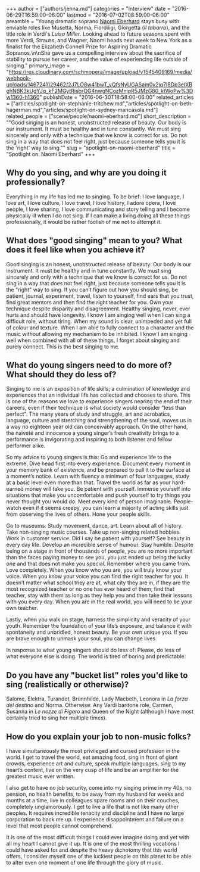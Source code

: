 +++
author = ["authors/jenna.md"]
categories = "Interview"
date = "2016-06-29T16:59:00-06:00"
lastmod = "2016-07-02T08:59:00-06:00"
preamble = "Young dramatic soprano [Naomi Eberhard](/scene/people/naomi-eberhard/) stays busy with enviable roles like Musetta, Norma, Fiordiligi, Giorgetta (*Il tabarro*), and the title role in Verdi's *Luisa Miller*. Looking ahead to future seasons spent with more Verdi, Strauss, and Wagner, Naomi heads next week to New York as a finalist for the Elizabeth Connell Prize for Aspiring Dramatic Sopranos.\n\nShe gave us a compelling interview about the sacrifice of stability to pursue her career, and the value of experiencing life outside of singing."
primary_image = "https://res.cloudinary.com/schmopera/image/upload/v1545409169/media/webhook-uploads/1467241129462/2J7LO8w41bwT_yQfsNyUGASam0v2jq7I8Dp3eIXBghNBK3kUgYJq_kF2MGytRisbrQG4nwgNCozMnjpR5JMzG80_ktWoPw%3Dw1360-h1360"
publishDate = "2016-06-30T18:58:00-06:00"
related_articles = ["articles/spotlight-on-stephanie-tritchew.md","articles/spotlight-on-beth-hagerman.md","articles/spotlight-on-sydney-mancasola.md"]
related_people = ["scene/people/naomi-eberhard.md"]
short_description = "&quot;Good singing is an honest, unobstructed release of beauty.  Our body is our instrument.  It must be healthy and in tune constantly.  We must sing sincerely and only with a technique that we know is correct for us.  Do not sing in a way that does not feel right, just because someone tells you it is the &#039;right&#039; way to sing.&quot;"
slug = "spotlight-on-naomi-eberhard"
title = "Spotlight on: Naomi Eberhard"
+++

## Why do you sing, and why are you doing it professionally?

Everything in my life has led me to singing.  To be brief:  I love language, I love art, I love culture, I love travel, I love history, I adore opera, I love people, I love sharing, I love communicating and story telling and I become physically ill when I do not sing.  If I can make a living doing all these things professionally, it would be rather foolish of me not to attempt it.

## What does "good singing" mean to you? What does it feel like when you achieve it?

Good singing is an honest, unobstructed release of beauty.  Our body is our instrument.  It must be healthy and in tune constantly.  We must sing sincerely and only with a technique that we know is correct for us.  Do not sing in a way that does not feel right, just because someone tells you it is the "right" way to sing.  If you can’t figure out how you should sing, be patient, journal, experiment, travel, listen to yourself, find ears that you trust, find great mentors and then find the right teacher for you.  Own your technique despite disparity and disagreement.  Healthy singing, never, ever hurts and should have longevity.  I know I am singing well when I can sing a difficult role, without tiring.  When my sound is clear, unimpeded and yet full of colour and texture.  When I am able to fully connect to a character and the music without allowing my mechanism to be inhibited.  I know I am singing well when combined with all of these things, I forget about singing and purely connect.  This is the best singing to me.

## What do young singers need to do more of? What should they do less of?

Singing to me is an exposition of life skills; a culmination of knowledge and experiences that an individual life has collected and chooses to share.  This is one of the reasons we love to experience singers nearing the end of their careers, even if their technique is what society would consider "less than perfect".  The many years of study and struggle, art and acrobatics, language, culture and stretching and strengthening of the soul, moves us in a way no eighteen year old can conceivably approach.  On the other hand, the naïveté and innocence a young singer’s fresh creativity brings to a performance is invigorating and inspiring to both listener and fellow performer alike.

So my advice to young singers is this:  Go and experience life to the extreme.  Dive head first into every experience.  Document every moment in your memory bank of existence, and be prepared to pull it to the surface at a moment’s notice.  Learn with fluency a minimum of four languages, study at a basic level even more than that.  Travel the world as far as your hard-earned money will take you.  Be patient with yourself. Immerse yourself into situations that make you uncomfortable and push yourself to try things you never thought you would do.  Meet every kind of person imaginable.  People-watch even if it seems creepy, you can learn a majority of acting skills just from observing the lives of others. Hone your people skills.  

Go to museums.  Study movement, dance, art.  Learn about all of history.  Take non-singing music courses.  Take up non-singing related hobbies.  Work in customer service.  Did I say be patient with yourself? See beauty in every day life.  Develop an incredible sense of humour.  Stay humble.  Despite being on a stage in front of thousands of people, you are no more important than the faces paying money to see you, you just ended up being the lucky one and that does not make you special.  Remember where you came from.  Love completely.  When you know who you are, you will truly know your voice.  When you know your voice you can find the right teacher for you.   It doesn’t matter what school they are at, what city they are in, if they are the most recognized teacher or no one has ever heard of them, find that teacher, stay with them as long as they help you and then take their lessons with you every day.  When you are in the real world, you will need to be your own teacher.  

Lastly, when you walk on stage, harness the simplicity and veracity of your youth.  Remember the foundation of your life’s exposure, and balance it with spontaneity and unbridled, honest beauty.  Be your own unique you.  If you are brave enough to unmask your soul, you can change lives.

In response to what young singers should do less of: Please, do less of what everyone else is doing.  The world is tired of boring and predictable.

## Do you have any "bucket list" roles you'd like to sing (realistically or otherwise)?

Salome, Elektra, Turandot, Brünnhilde, Lady Macbeth, Leonora in *La forza del destino* and Norma.   Otherwise: Any Verdi baritone role, Carmen, Susanna in *Le nozze di Figaro* and Queen of the Night (although I have most certainly tried to sing her multiple times).

## How do you explain your job to non-music folks?

I have simultaneously the most privileged and cursed profession in the world.  I get to travel the world, eat amazing food, sing in front of giant crowds, experience art and culture, speak multiple languages, sing to my heart’s content, live on the very cusp of life and be an amplifier for the greatest music ever written.  

I also get to have no job security, come into my singing prime in my 40s, no pension, no health benefits, to be away from my husband for weeks and months at a time, live in colleagues spare rooms and on their couches, completely unglamorously.  I get to live a life that is not like many other peoples.  It requires incredible tenacity and discipline and I have no large corporation to back me up.  I experience disappointment and failure on a level that most people cannot comprehend.  

It is one of the most difficult things I could ever imagine doing and yet with all my heart I cannot give it up.  It is one of the most thrilling vocations I could have asked for and despite the heavy dichotomy that this world offers, I consider myself one of the luckiest people on this planet to be able to alter even one moment of one life through the glory of music.
